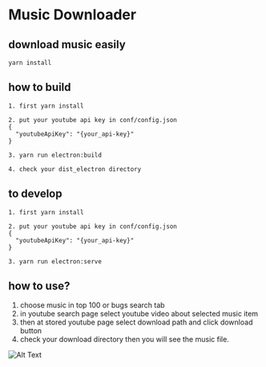 # Music Downloader

## download music easily
```
yarn install
```
## how to build
```
1. first yarn install

2. put your youtube api key in conf/config.json
{
  "youtubeApiKey": "{your_api-key}"
}

3. yarn run electron:build

4. check your dist_electron directory 
```


## to develop

```
1. first yarn install

2. put your youtube api key in conf/config.json
{
  "youtubeApiKey": "{your_api-key}"
}

3. yarn run electron:serve
```

## how to use?

1. choose music in top 100 or bugs search tab
2. in youtube search page select youtube video about selected music item
3. then at stored youtube page select download path and click download button
4. check your download directory then you will see the music file.

![Alt Text](./static/review.gif)